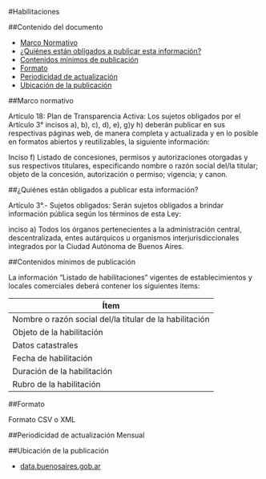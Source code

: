 #Habilitaciones

##Contenido del documento

- [Marco Normativo](#marco-normativo)
- [¿Quiénes están obligados a publicar esta información?](#quienes-estan-obligados-a-publicar-esta-informacion)
- [Contenidos mínimos de publicación](#contenidos-mínimos-de-publicación)
- [Formato](#formato)
- [Periodicidad de actualización](#periodicidad-de-actualización)
- [Ubicación de la publicación](#ubicación-de-la-publicación)
 
##Marco normativo

Artículo 18: Plan de Transparencia Activa: Los sujetos obligados por el Artículo 3° incisos a), b), c), d), e), g)y h) deberán publicar en sus respectivas páginas web, de manera completa y actualizada y en lo posible en formatos abiertos y reutilizables, la siguiente información:

Inciso f) Listado de concesiones, permisos y autorizaciones otorgadas y sus respectivos
titulares, especificando nombre o razón social del/la titular; objeto de la concesión, autorización o permiso; vigencia; y canon.

##¿Quiénes están obligados a publicar esta información?

Artículo 3°.- Sujetos obligados: Serán sujetos obligados a brindar información pública según los términos de esta Ley:

inciso a) Todos los órganos pertenecientes a la administración central, descentralizada, entes autárquicos u organismos interjurisdiccionales integrados por la Ciudad Autónoma de Buenos Aires.

##Contenidos mínimos de publicación

La información “Listado de habilitaciones” vigentes de establecimientos y locales comerciales deberá contener los siguientes ítems:

| Ítem	|
| ------------- |
| Nombre o razón social del/la titular de la habilitación |
| Objeto de la habilitación |
| Datos catastrales |
| Fecha de habilitación |
| Duración de la habilitación |
| Rubro de la habilitación |

##Formato

Formato CSV o XML

##Periodicidad de actualización
Mensual

##Ubicación de la publicación

- [data.buenosaires.gob.ar](https://data.buenosaires.gob.ar)
